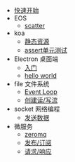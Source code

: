 * [快速开始](/start)
* EOS
    * [scatter](/eos/start)
* koa
    * [静态资源](/koa/static)
    * [assert单元测试](/koa/test-assert)
* Electron 桌面端
    * [入门](/Electron/start)
    * [hello world](/Electron/hello-world)
* file 文件系统
    * [Event Loop](/filesystem/eventloop)
    * [创建读/写流](/filesystem/createReadStream)
* socket 网络编程
    * [发送数据](/socket/writingdata)
* 微服务
    * [zeromq](/microservices/install)
    * [发布/订阅](/microservices/pubandsub)
    * [请求/响应](/microservices/reqandrep)